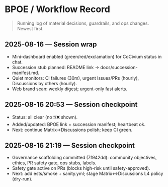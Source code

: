# BPOE / Workflow Record
> Running log of material decisions, guardrails, and ops changes. Newest first.

## 2025-08-16 — Session wrap
- Mini-dashboard enabled (green/red/exclamation) for CoCivium status in chat.
- Succession stub planned: README link -> docs/succession-manifest.md.
- Quiet monitors: CI failures (30m), urgent Issues/PRs (hourly), Discussions by others (hourly).
- Web brand scan: weekly digest; urgent-only fast alerts.
## 2025-08-16 20:53 — Session checkpoint
- Status: all clear (no ❗/❌ shown).
- Added/updated: BPOE link + succession manifest; heartbeat ok.
- Next: continue Matrix→Discussions polish; keep CI green.
## 2025-08-16 21:19 — Session checkpoint
- Governance scaffolding committed (7f942dd): community objectives, ethics, PR safety gate, ops stubs, labels.
- Safety gate active on PRs (blocks high-risk until safety-approved).
- Next: add 	ests/smoke + sanity.yml; stage Matrix↔Discussions L4 policy (dry-run).
